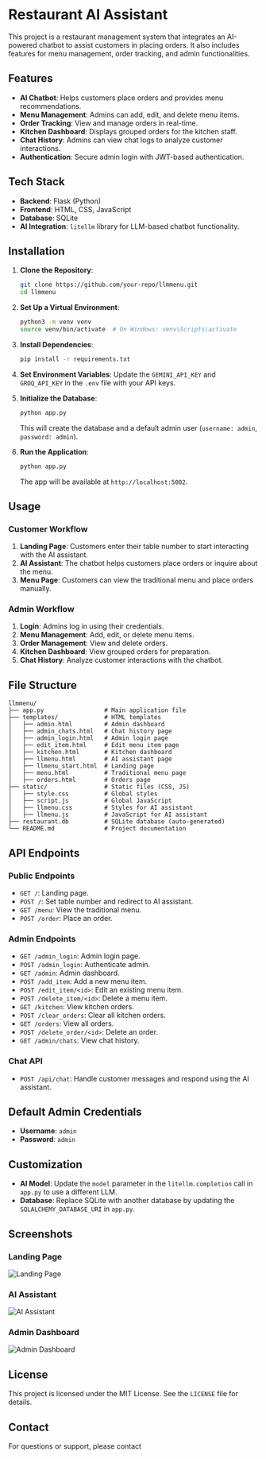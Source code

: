 # Restaurant AI Assistant

This project is a restaurant management system that integrates an AI-powered chatbot to assist customers in placing orders. It also includes features for menu management, order tracking, and admin functionalities.

## Features

- **AI Chatbot**: Helps customers place orders and provides menu recommendations.
- **Menu Management**: Admins can add, edit, and delete menu items.
- **Order Tracking**: View and manage orders in real-time.
- **Kitchen Dashboard**: Displays grouped orders for the kitchen staff.
- **Chat History**: Admins can view chat logs to analyze customer interactions.
- **Authentication**: Secure admin login with JWT-based authentication.

## Tech Stack

- **Backend**: Flask (Python)
- **Frontend**: HTML, CSS, JavaScript
- **Database**: SQLite
- **AI Integration**: `litellm` library for LLM-based chatbot functionality.

## Installation

1. **Clone the Repository**:
   ```bash
   git clone https://github.com/your-repo/llmmenu.git
   cd llmmenu
   ```

2. **Set Up a Virtual Environment**:
   ```bash
   python3 -m venv venv
   source venv/bin/activate  # On Windows: venv\Scripts\activate
   ```

3. **Install Dependencies**:
   ```bash
   pip install -r requirements.txt
   ```

4. **Set Environment Variables**:
   Update the `GEMINI_API_KEY` and `GROQ_API_KEY` in the `.env` file with your API keys.

5. **Initialize the Database**:
   ```bash
   python app.py
   ```
   This will create the database and a default admin user (`username: admin`, `password: admin`).

6. **Run the Application**:
   ```bash
   python app.py
   ```
   The app will be available at `http://localhost:5002`.

## Usage

### Customer Workflow

1. **Landing Page**: Customers enter their table number to start interacting with the AI assistant.
2. **AI Assistant**: The chatbot helps customers place orders or inquire about the menu.
3. **Menu Page**: Customers can view the traditional menu and place orders manually.

### Admin Workflow

1. **Login**: Admins log in using their credentials.
2. **Menu Management**: Add, edit, or delete menu items.
3. **Order Management**: View and delete orders.
4. **Kitchen Dashboard**: View grouped orders for preparation.
5. **Chat History**: Analyze customer interactions with the chatbot.

## File Structure

```
llmmenu/
├── app.py                 # Main application file
├── templates/             # HTML templates
│   ├── admin.html         # Admin dashboard
│   ├── admin_chats.html   # Chat history page
│   ├── admin_login.html   # Admin login page
│   ├── edit_item.html     # Edit menu item page
│   ├── kitchen.html       # Kitchen dashboard
│   ├── llmenu.html        # AI assistant page
│   ├── llmenu_start.html  # Landing page
│   ├── menu.html          # Traditional menu page
│   ├── orders.html        # Orders page
├── static/                # Static files (CSS, JS)
│   ├── style.css          # Global styles
│   ├── script.js          # Global JavaScript
│   ├── llmenu.css         # Styles for AI assistant
│   ├── llmenu.js          # JavaScript for AI assistant
├── restaurant.db          # SQLite database (auto-generated)
└── README.md              # Project documentation
```

## API Endpoints

### Public Endpoints

- `GET /`: Landing page.
- `POST /`: Set table number and redirect to AI assistant.
- `GET /menu`: View the traditional menu.
- `POST /order`: Place an order.

### Admin Endpoints

- `GET /admin_login`: Admin login page.
- `POST /admin_login`: Authenticate admin.
- `GET /admin`: Admin dashboard.
- `POST /add_item`: Add a new menu item.
- `POST /edit_item/<id>`: Edit an existing menu item.
- `POST /delete_item/<id>`: Delete a menu item.
- `GET /kitchen`: View kitchen orders.
- `POST /clear_orders`: Clear all kitchen orders.
- `GET /orders`: View all orders.
- `POST /delete_order/<id>`: Delete an order.
- `GET /admin/chats`: View chat history.

### Chat API

- `POST /api/chat`: Handle customer messages and respond using the AI assistant.

## Default Admin Credentials

- **Username**: `admin`
- **Password**: `admin`

## Customization

- **AI Model**: Update the `model` parameter in the `litellm.completion` call in `app.py` to use a different LLM.
- **Database**: Replace SQLite with another database by updating the `SQLALCHEMY_DATABASE_URI` in `app.py`.

## Screenshots

### Landing Page
![Landing Page](screenshots/landing_page.png)

### AI Assistant
![AI Assistant](screenshots/ai_assistant.png)

### Admin Dashboard
![Admin Dashboard](screenshots/admin_dashboard.png)

## License

This project is licensed under the MIT License. See the `LICENSE` file for details.

## Contact

For questions or support, please contact 
